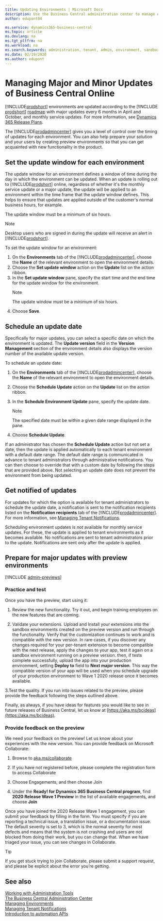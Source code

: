 ```yaml
---
title: Updating Environments | Microsoft Docs
description: Use the Business Central administration center to manage environment updates.  
author: edupont04

ms.service: dynamics365-business-central
ms.topic: article
ms.devlang: na
ms.tgt_pltfrm: na
ms.workload: na
ms.search.keywords: administration, tenant, admin, environment, sandbox, update
ms.date: 02/19/2020
ms.author: edupont
---
```


# Managing Major and Minor Updates of Business Central Online

[!INCLUDE[prodshort](../developer/includes/prodshort.md)] environments are updated according to the [!INCLUDE [prodshort](../developer/includes/prodshort.md)] [roadmap](https://dynamics.microsoft.com/roadmap/business-central/) with major updates every 6 months in April and October, and monthly service updates. For more information, see [Dynamics 365 Release Plans](/dynamics365/release-plans/).

The [!INCLUDE[prodadmincenter](../developer/includes/prodadmincenter.md)] gives you a level of control over the timing of updates for each environment. You can also help prepare your solution and your users by creating preview environments so that you can get acquainted with new functionality in the product.  

## Set the update window for each environment

The update window for an environment defines a window of time during the day in which the environment can be updated. When an update is rolling out to [!INCLUDE[prodshort](../developer/includes/prodshort.md)] online, regardless of whether it's the monthly service update or a major update, the update will be applied to an environment within the time frame that the update window defines. This helps to ensure that updates are applied outside of the customer's normal business hours, for example.

The update window must be a minimum of six hours.

> [!NOTE]
> Desktop users who are signed in during the update will receive an alert in [!INCLUDE[prodshort](../developer/includes/prodshort.md)].

To set the update window for an environment:

1. On the **Environments** tab of the [!INCLUDE[prodadmincenter](../developer/includes/prodadmincenter.md)], choose the **Name** of the relevant environment to open the environment details.
2. Choose the **Set update window** action on the **Update** list on the action ribbon.
3. In the **Set update window** pane, specify the start time and the end time for the update window for the environment.
   > [!NOTE]
   > The update window must be a minimum of six hours.
4. Choose **Save**.

## Schedule an update date

Specifically for major updates, you can select a specific date on which the environment is updated. The **Update version** field in the **Version Management** section of the environment details also displays the version number of the available update version.

To schedule an update date:

1. On the **Environments** tab of the [!INCLUDE[prodadmincenter](../developer/includes/prodadmincenter.md)], choose the **Name** of the relevant environment to open the environment details.
2. Choose the **Schedule Update** action on the **Update** list on the action ribbon.
3. In the **Schedule Environment Update** pane, specify the update date.
    > [!NOTE]
    > The specified date must be within a given date range displayed in the pane.

4. Choose **Schedule Update**.

If an administrator has chosen the **Schedule Update** action but not set a date, then the update is applied automatically to each tenant environment with a default date range. The default date range is communicated in advance to tenant administrators through administrative notifications. You can then choose to override that with a custom date by following the steps that are provided above. Not selecting an update date does not prevent the environment from being updated.

## Get notified of updates

For updates for which the option is available for tenant administrators to schedule the update date, a notification is sent to the notification recipients listed on the **Notification recipients** tab of the [!INCLUDE[prodadmincenter](../developer/includes/prodadmincenter.md)]. For more information, see [Managing Tenant Notifications](tenant-admin-center-notifications.md).

Scheduling environment updates is *not* available for monthly service updates. For these, the update is applied to tenant environments as it becomes available. No notifications are sent to tenant administrators prior to the update. Notifications are sent only after the update is applied.

## Prepare for major updates with preview environments

[!INCLUDE [admin-previews](../developer/includes/admin-previews.md)]

### Practice and test

Once you have the preview, start using it:

1. Review the new functionality. Try it out, and begin training employees on the new features that are coming.

2. Validate your extensions. Upload and Install your extensions into the sandbox environments created on the preview version and run through the functionality. Verify that the customization continues to work and is compatible with the new version. In rare cases, if you discover any changes required for your per-tenant extension to become compatible with the next release, apply the changes to your app, test it again on a sandbox environment running on a preview version. then, if tests complete successfully, upload the app into your production environment, setting **Deploy to** field to **Next major version**. This way the compatible version of your app will be used when you schedule upgrade of your production environment to Wave 1 2020 release once it becomes available.

3.Test the quality. If you run into issues related to the preview, please provide the feedback following the steps outlined above.

Finally, as always, if you have ideas for features you would like to see in future releases of Business Central, let us know at [https://aka.ms/bcideas](https://aka.ms/bcideas).

### Provide feedback on the preview

We need your feedback on the preview! Let us know about your experiences with the new version. You can provide feedback on Microsoft Collaborate: 

1. Browse to [aka.ms/collaborate](https://aka.ms/collaborate)

2. If you have not registered before, please complete the registration form to access Collaborate

3. Choose Engagements, and then choose Join

4. Under the **Ready! for Dynamics 365 Business Central program**, find **2020 Release Wave 1 Preview** in the list of available engagements, and choose **Join**

Once you have joined the 2020 Release Wave 1 engagement, you can submit your feedback by filling in the form. You must specify if you are reporting a technical issue, a translation issue, or a documentation issue. The default severity is set to 3, which is the normal severity for most defects and means that the system is not crashing and users are not blocked from doing their work, but you can change that. When we have triaged your issue, you can see changes in Collaborate.

> [!TIP]
> If you get stuck trying to join Collaborate, please submit a support request, and please be explicit about the error you’re getting.

## See also

[Working with Administration Tools](administration.md)  
[The Business Central Administration Center](tenant-admin-center.md)  
[Managing Environments](tenant-admin-center-environments.md)  
[Managing Tenant Notifications](tenant-admin-center-notifications.md)  
[Introduction to automation APIs](itpro-introduction-to-automation-apis.md)  
